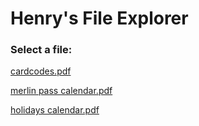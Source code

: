# Henry's File Explorer
### Select a file:
<a href="cardcodes.pdf">cardcodes.pdf</a>

<a href="merlin pass calendar.pdf">merlin pass calendar.pdf</a>

<a href="holidays calendar.pdf">holidays calendar.pdf</a>
